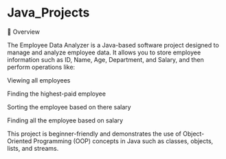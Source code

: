 # Java_Projects
📌 Overview

The Employee Data Analyzer is a Java-based software project designed to manage and analyze employee data.
It allows you to store employee information such as ID, Name, Age, Department, and Salary, and then perform operations like:

Viewing all employees

Finding the highest-paid employee

Sorting the employee based on there salary

Finding all the employee based on salary


This project is beginner-friendly and demonstrates the use of Object-Oriented Programming (OOP) concepts in Java such as classes, objects, lists, and streams.